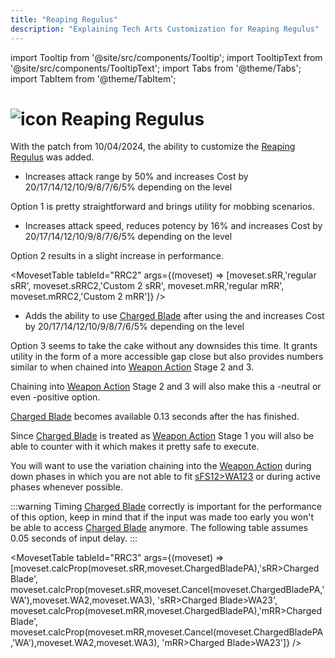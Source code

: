 ```yaml
---
title: "Reaping Regulus"
description: "Explaining Tech Arts Customization for Reaping Regulus"
---
```

import Tooltip from '@site/src/components/Tooltip';
import TooltipText from '@site/src/components/TooltipText';
import Tabs from '@theme/Tabs';
import TabItem from '@theme/TabItem';

# <img src="/PA/38px-NGSUIPhotonArtReapingRegulus.png" alt="icon" className="heading-icon"/> Reaping Regulus
With the patch from 10/04/2024, the ability to customize the <Tooltip term="PA" /> [Reaping Regulus](/moveset/photon-arts#srr) was added.

<Tabs>
<TabItem value="c1" label="Customization 1">

* Increases attack range by 50% and increases <Tooltip term="PP" /> Cost by 20/17/14/12/10/9/8/7/6/5% depending on the level

Option 1 is pretty straightforward and brings utility for mobbing scenarios.

</TabItem>
<TabItem value="c2" label="Customization 2">

* Increases attack speed, reduces potency by 16% and increases <Tooltip term="PP" /> Cost by 20/17/14/12/10/9/8/7/6/5% depending on the level

Option 2 results in a slight increase in performance.

<MovesetTable tableId="RRC2" args={(moveset) => [moveset.sRR,'regular sRR', moveset.sRRC2,'Custom 2 sRR', moveset.mRR,'regular mRR', moveset.mRRC2,'Custom 2 mRR']} />

</TabItem>
<TabItem value="c3" label="Customization 3 (Recommended)" default>

* Adds the ability to use [Charged Blade](/moveset/normal-attack#charged-blade) after using the <Tooltip term="PA" /> and increases <Tooltip term="PP" /> Cost by 20/17/14/12/10/9/8/7/6/5% depending on the level

Option 3 seems to take the cake without any downsides this time. It grants utility in the form of a more accessible gap close but also provides <Tooltip term="DPS" /> numbers similar to [<Tooltip term="sFS12" />](/moveset/photon-arts#sfs12) when chained into [Weapon Action](/moveset/weapon-action#wa123) Stage 2 and 3.

Chaining into [Weapon Action](/moveset/weapon-action#wa123) Stage 2 and 3 will also make this a <Tooltip term="PP" />-neutral or even <Tooltip term="PP" />-positive option.

[Charged Blade](/moveset/normal-attack#charged-blade) becomes available 0.13 seconds after the <Tooltip term="PA" /> has finished.

Since [Charged Blade](/moveset/normal-attack#charged-blade) is treated as [Weapon Action](/moveset/weapon-action#wa123) Stage 1 you will also be able to counter with it which makes it pretty safe to execute.

You will want to use the variation chaining into the [Weapon Action](/moveset/weapon-action#wa123) during down phases in which you are not able to fit [sFS12>WA123](/moveset/animation-canceling#sfs12wa123) or during active phases whenever possible.

:::warning
Timing [Charged Blade](/moveset/normal-attack#charged-blade) correctly is important for the performance of this option, keep in mind that if the input was made too early you won't be able to access [Charged Blade](/moveset/normal-attack#charged-blade) anymore. The following table assumes 0.05 seconds of input delay.
:::

<MovesetTable tableId="RRC3" args={(moveset) => [moveset.calcProp(moveset.sRR,moveset.ChargedBladePA),'sRR>Charged Blade', moveset.calcProp(moveset.sRR,moveset.Cancel(moveset.ChargedBladePA,'WA'),moveset.WA2,moveset.WA3), 'sRR>Charged Blade>WA23', moveset.calcProp(moveset.mRR,moveset.ChargedBladePA),'mRR>Charged Blade', moveset.calcProp(moveset.mRR,moveset.Cancel(moveset.ChargedBladePA,'WA'),moveset.WA2,moveset.WA3), 'mRR>Charged Blade>WA23']} />

</TabItem>
</Tabs>
